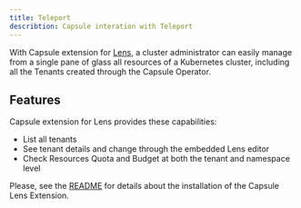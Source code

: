 ```yaml
---
title: Teleport
describtion: Capsule interation with Teleport
---
```


With Capsule extension for [Lens](https://github.com/lensapp/lens), a cluster administrator can easily manage from a single pane of glass all resources of a Kubernetes cluster, including all the Tenants created through the Capsule Operator.

## Features

Capsule extension for Lens provides these capabilities:

* List all tenants
* See tenant details and change through the embedded Lens editor
* Check Resources Quota and Budget at both the tenant and namespace level
  
Please, see the [README](https://github.com/clastix/capsule-lens-extension) for details about the installation of the Capsule Lens Extension.